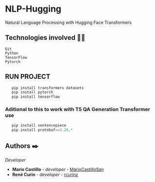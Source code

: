 # NLP-Hugging
Natural Language Processing with Hugging Face Transformers

## Technologies involved 👩‍💻
```
Git
Python
TensorFlow
Pytorch
```
## RUN PROJECT
```py
   pip install transformers datasets
   pip install pytorch
   pip install tensorflow
```
### Aditional to this to work with T5 QA Generation Transformer use
```py
   pip install sentencepiece
   pip install protobuf==3.20.*
```
## Authors ✒️

_Developer_

* **Mario Castillo** - *developer* - [MarioCastilloSan](https://github.com/MarioCastilloSan/)
* **René Curin** - *developer* - [rcurinz](https://github.com/rcurinz)

